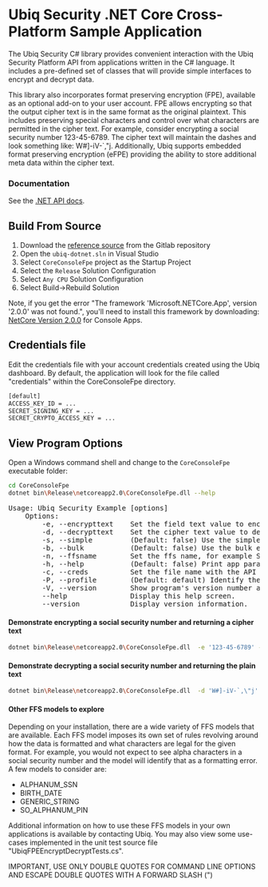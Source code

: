 # Ubiq Security .NET Core Cross-Platform Sample Application

The Ubiq Security C# library provides convenient interaction with the Ubiq Security Platform API from applications written in the C# language.  It includes a pre-defined set of classes that will provide simple interfaces to encrypt and decrypt data.

This library also incorporates format preserving encryption (FPE), available as an optional add-on to your user account. FPE allows encrypting so that the output cipher text is in the same format as the original plaintext. This includes preserving special characters and control over what characters are permitted in the cipher text. For example, consider encrypting a social security number 123-45-6789. The cipher text will maintain the dashes and look something like: W#]-iV-`,\"j.
Additionally, Ubiq supports embedded format preserving encryption (eFPE) providing the ability to store additional meta data within the cipher text.


### Documentation

See the [.NET API docs](https://dev.ubiqsecurity.com/docs/api).

## Build From Source

1) Download the [reference source](https://gitlab.com/ubiqsecurity/ubiq-dotnet) from the Gitlab repository
2) Open the ```ubiq-dotnet.sln``` in Visual Studio
3) Select ```CoreConsoleFpe``` project as the Startup Project
4) Select the ```Release``` Solution Configuration
5) Select ```Any CPU``` Solution Configuration
6) Select Build->Rebuild Solution

Note, if you get the error "The framework 'Microsoft.NETCore.App', version '2.0.0' was not found.", you'll need to install this framework by downloading:
[NetCore Version 2.0.0](https://aka.ms/dotnet-core-applaunch?framework=Microsoft.NETCore.App&framework_version=2.0.0&arch=x64&rid=win10-x64) for Console Apps.
 

## Credentials file

Edit the credentials file with your account credentials created using the Ubiq dashboard. By default, the application will look for the file called "credentials" within the CoreConsoleFpe directory.

```sh
[default]
ACCESS_KEY_ID = ...
SECRET_SIGNING_KEY = ...
SECRET_CRYPTO_ACCESS_KEY = ...
```

## View Program Options

Open a Windows command shell and change to the ```CoreConsoleFpe``` executable folder:

```sh
cd CoreConsoleFpe
dotnet bin\Release\netcoreapp2.0\CoreConsoleFpe.dll --help
```

<pre>
Usage: Ubiq Security Example [options]
	Options:
		-e, --encrypttext    Set the field text value to encrypt and will return the encrypted cipher text
		-d, --decrypttext    Set the cipher text value to decrypt and will return the decrypted text
		-s, --simple         (Default: false) Use the simple encryption / decryption interfaces
		-b, --bulk           (Default: false) Use the bulk encryption / decryption interfaces
		-n, --ffsname        Set the ffs name, for example SSN
		-h, --help           (Default: false) Print app parameter summary
		-c, --creds          Set the file name with the API credentials
		-P, --profile        (Default: default) Identify the profile within the credentials file
		-V, --version        Show program's version number and exit
		--help               Display this help screen.
		--version            Display version information.
</pre>



#### Demonstrate encrypting a social security number and returning a cipher text

```sh
dotnet bin\Release\netcoreapp2.0\CoreConsoleFpe.dll  -e '123-45-6789' -c credentials -n ALPHANUM_SSN -s
```

#### Demonstrate decrypting a social security number and returning the plain text

```sh
dotnet bin\Release\netcoreapp2.0\CoreConsoleFpe.dll  -d 'W#]-iV-`,\"j' -c credentials -n ALPHANUM_SSN -s
```

#### Other FFS models to explore

Depending on your installation, there are a wide variety of FFS models that are available. Each FFS model
imposes its own set of rules revolving around how the data is formatted and what characters are legal for the
given format. For example, you would not expect to see alpha characters in a social security number and the model
will identify that as a formatting error. A few models to consider are:

-   ALPHANUM_SSN 
-   BIRTH_DATE 
-   GENERIC_STRING 
-   SO_ALPHANUM_PIN

Additional information on how to use these FFS models in your own applications is available by contacting
Ubiq. You may also view some use-cases implemented in the unit test source file "UbiqFPEEncryptDecryptTests.cs".

IMPORTANT, USE ONLY DOUBLE QUOTES FOR COMMAND LINE OPTIONS AND ESCAPE DOUBLE QUOTES WITH A FORWARD SLASH (\")
